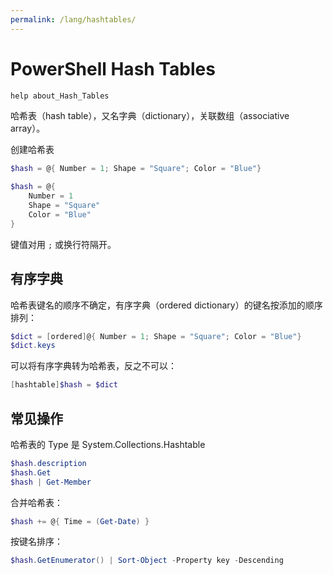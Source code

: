 ```yaml
---
permalink: /lang/hashtables/
---
```


# PowerShell Hash Tables

```powershell
help about_Hash_Tables
```

哈希表（hash table），又名字典（dictionary），关联数组（associative array）。

创建哈希表

```powershell
$hash = @{ Number = 1; Shape = "Square"; Color = "Blue"}

$hash = @{
    Number = 1
    Shape = "Square"
    Color = "Blue"
}
```

键值对用 `;` 或换行符隔开。

## 有序字典

哈希表键名的顺序不确定，有序字典（ordered dictionary）的键名按添加的顺序排列：

```powershell
$dict = [ordered]@{ Number = 1; Shape = "Square"; Color = "Blue"}
$dict.keys
```

可以将有序字典转为哈希表，反之不可以：

```powershell
[hashtable]$hash = $dict
```

## 常见操作

哈希表的 Type 是 System.Collections.Hashtable

```powershell
$hash.description
$hash.Get
$hash | Get-Member
```

合并哈希表：

```powershell
$hash += @{ Time = (Get-Date) }
```

按键名排序：

```powershell
$hash.GetEnumerator() | Sort-Object -Property key -Descending
```
